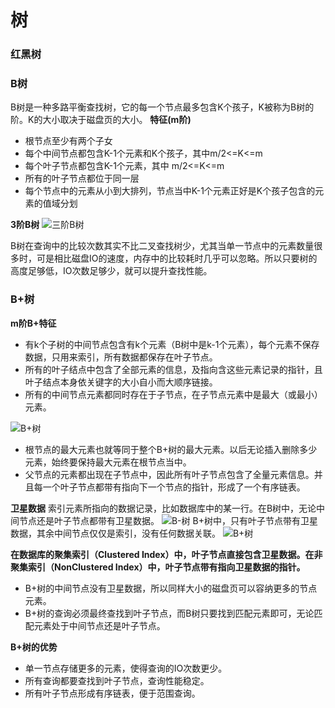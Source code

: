 # 树

### 红黑树

### B树
B树是一种多路平衡查找树，它的每一个节点最多包含K个孩子，K被称为B树的阶。K的大小取决于磁盘页的大小。
**特征(m阶)**
* 根节点至少有两个子女
* 每个中间节点都包含K-1个元素和K个孩子，其中m/2<=K<=m
* 每个叶子节点都包含K-1个元素，其中 m/2<=K<=m
* 所有的叶子节点都位于同一层
* 每个节点中的元素从小到大排列，节点当中K-1个元素正好是K个孩子包含的元素的值域分划

**3阶B树**
![三阶B树](https://pic2.zhimg.com/80/v2-2f47deb17f430f488e91248f604a8aa1_hd.jpg "三阶B树")

B树在查询中的比较次数其实不比二叉查找树少，尤其当单一节点中的元素数量很多时，可是相比磁盘IO的速度，内存中的比较耗时几乎可以忽略。所以只要树的高度足够低，IO次数足够少，就可以提升查找性能。
### B+树
**m阶B+特征**
* 有k个子树的中间节点包含有k个元素（B树中是k-1个元素），每个元素不保存数据，只用来索引，所有数据都保存在叶子节点。
* 所有的叶子结点中包含了全部元素的信息，及指向含这些元素记录的指针，且叶子结点本身依关键字的大小自小而大顺序链接。
* 所有的中间节点元素都同时存在于子节点，在子节点元素中是最大（或最小）元素。

![B+树](https://pic3.zhimg.com/80/v2-678096c52709feddbdd03340069c6dc2_hd.jpg "B+树")

* 根节点的最大元素也就等同于整个B+树的最大元素。以后无论插入删除多少元素，始终要保持最大元素在根节点当中。
* 父节点的元素都出现在子节点中，因此所有叶子节点包含了全量元素信息。并且每一个叶子节点都带有指向下一个节点的指针，形成了一个有序链表。

**卫星数据**
索引元素所指向的数据记录，比如数据库中的某一行。在B树中，无论中间节点还是叶子节点都带有卫星数据。
![B-树](https://pic2.zhimg.com/80/v2-ba3efdd8525facefc81189ed6a958b4d_hd.jpg "B-树")
B+树中，只有叶子节点带有卫星数据，其余中间节点仅仅是索引，没有任何数据关联。
![B+树](https://pic3.zhimg.com/80/v2-36d5aa8eeb765d559ba8d5e136d0b402_hd.jpg "B+树")

**在数据库的聚集索引（Clustered Index）中，叶子节点直接包含卫星数据。在非聚集索引（NonClustered Index）中，叶子节点带有指向卫星数据的指针。**

* B+树的中间节点没有卫星数据，所以同样大小的磁盘页可以容纳更多的节点元素。
* B+树的查询必须最终查找到叶子节点，而B树只要找到匹配元素即可，无论匹配元素处于中间节点还是叶子节点。

**B+树的优势**
* 单一节点存储更多的元素，使得查询的IO次数更少。
* 所有查询都要查找到叶子节点，查询性能稳定。
* 所有叶子节点形成有序链表，便于范围查询。



